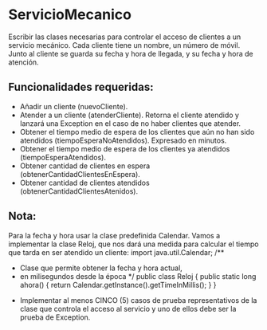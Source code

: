 # ServicioMecanico
Escribir las clases necesarias para controlar el acceso de clientes a un servicio mecánico. 
Cada cliente tiene un nombre, un número de móvil. 
Junto al cliente se guarda su fecha y hora de llegada, y su fecha y hora de atención. 

## Funcionalidades requeridas: 
- Añadir un cliente (nuevoCliente). 
- Atender a un cliente (atenderCliente). Retorna el cliente atendido y lanzará una Exception en el caso de no haber clientes que atender. 
- Obtener el tiempo medio de espera de los clientes que aún no han sido atendidos (tiempoEsperaNoAtendidos). Expresado en minutos. 
- Obtener el tiempo medio de espera de los clientes ya atendidos (tiempoEsperaAtendidos). 
- Obtener cantidad de clientes en espera (obtenerCantidadClientesEnEspera). 
- Obtener cantidad de clientes atendidos (obtenerCantidadClientesAtenidos). 

## Nota: 
Para la fecha y hora usar la clase predefinida Calendar. 
Vamos a implementar la clase Reloj, que nos dará una medida para calcular el 
tiempo que tarda en ser atendido un cliente:
import java.util.Calendar; 
/** 
* Clase que permite obtener la fecha y hora actual, 
* en milisegundos desde la época 
*/ 
public class Reloj { 
public static long ahora() { 
return Calendar.getInstance().getTimeInMillis(); 
} 
} 
- Implementar al menos CINCO (5) casos de prueba representativos de la clase que controla el acceso al servicio y uno de ellos debe ser la prueba de Exception. 
